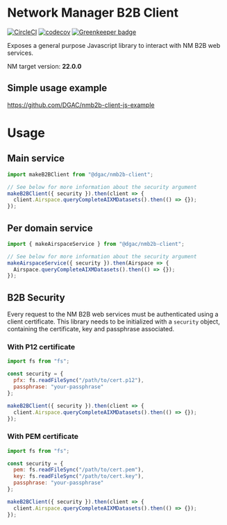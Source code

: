 # Network Manager B2B Client

[![CircleCI](https://circleci.com/gh/DGAC/nmb2b-client-js/tree/master.svg?style=svg)](https://circleci.com/gh/DGAC/nmb2b-client-js/tree/master)
[![codecov](https://codecov.io/gh/DGAC/nmb2b-client-js/branch/master/graph/badge.svg)](https://codecov.io/gh/DGAC/nmb2b-client-js) [![Greenkeeper badge](https://badges.greenkeeper.io/DGAC/nmb2b-client-js.svg)](https://greenkeeper.io/)

Exposes a general purpose Javascript library to interact with NM B2B web services.

NM target version: **22.0.0**

## Simple usage example

https://github.com/DGAC/nmb2b-client-js-example

# Usage

## Main service

```javascript
import makeB2BClient from "@dgac/nmb2b-client";

// See below for more information about the security argument
makeB2BClient({ security }).then(client => {
  client.Airspace.queryCompleteAIXMDatasets().then(() => {});
});
```

## Per domain service

```javascript
import { makeAirspaceService } from "@dgac/nmb2b-client";

// See below for more information about the security argument
makeAirspaceService({ security }).then(Airspace => {
  Airspace.queryCompleteAIXMDatasets().then(() => {});
});
```

## B2B Security

Every request to the NM B2B web services must be authenticated using a client certificate. This library needs to be initialized with a `security` object, containing the certificate, key and passphrase associated.

### With P12 certificate

```javascript
import fs from "fs";

const security = {
  pfx: fs.readFileSync("/path/to/cert.p12"),
  passphrase: "your-passphrase"
};

makeB2BClient({ security }).then(client => {
  client.Airspace.queryCompleteAIXMDatasets().then(() => {});
});
```

### With PEM certificate

```javascript
import fs from "fs";

const security = {
  pem: fs.readFileSync("/path/to/cert.pem"),
  key: fs.readFileSync("/path/to/cert.key"),
  passphrase: "your-passphrase"
};

makeB2BClient({ security }).then(client => {
  client.Airspace.queryCompleteAIXMDatasets().then(() => {});
});
```
